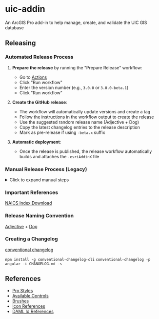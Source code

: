 # uic-addin

An ArcGIS Pro add-in to help manage, create, and validate the UIC GIS database

## Releasing

### Automated Release Process

1. **Prepare the release** by running the "Prepare Release" workflow:
   - Go to [Actions](../../actions/workflows/prepare-release.yml)
   - Click "Run workflow"
   - Enter the version number (e.g., `3.0.0` or `3.0.0-beta.1`)
   - Click "Run workflow"

2. **Create the GitHub release**:
   - The workflow will automatically update versions and create a tag
   - Follow the instructions in the workflow output to create the release
   - Use the suggested random release name (Adjective + Dog)
   - Copy the latest changelog entries to the release description
   - Mark as pre-release if using `-beta.x` suffix

3. **Automatic deployment**:
   - Once the release is published, the release workflow automatically builds and attaches the `.esriAddinX` file

### Manual Release Process (Legacy)

<details>
<summary>Click to expand manual steps</summary>

1. Bump `Config.daml` and `package.json` version
1. Run `npm install && npm run changelog`
1. Commit changes `chore(release): x.x.x`
1. Tag it `git tag x.x.x`
1. Push to github
1. Create release on github
1. Come up with release name [Adjective](https://www.randomlists.com/random-adjectives) + [Dog](https://www.getrandomthings.com/list-dogs.php)
1. Paste in change log
1. Run a release build
1. Copy `/bin/Release/uic-addin.esriAddinX` to the release assets
1. Mark as pre-release if using the `-beta.x`

</details>

### Important References

[NAICS Index Download](https://www.census.gov/eos/www/naics/downloadables/downloadables.html)

### Release Naming Convention

[Adjective](https://www.randomlists.com/random-adjectives) + [Dog](https://www.getrandomthings.com/list-dogs.php)

### Creating a Changelog

[conventional changelog](https://github.com/conventional-changelog/conventional-changelog/tree/master/packages/conventional-changelog-cli)

`npm install -g conventional-changelog-cli`
`conventional-changelog -p angular -i CHANGELOG.md -s`

## References

- [Pro Styles](https://github.com/Esri/arcgis-pro-sdk/wiki/ProGuide-Style-Guide)
- [Available Controls](https://github.com/Esri/arcgis-pro-sdk/wiki/ProConcepts-Framework)
- [Brushes](http://arcgis.github.io/arcgis-pro-sdk/content/brushescolors/brushes.html)
- [Icon References](https://github.com/Esri/arcgis-pro-sdk/wiki/DAML-ID-Reference-Icons)
- [DAML Id References](https://github.com/Esri/arcgis-pro-sdk/wiki/ArcGIS-Pro-DAML-ID-Reference)
